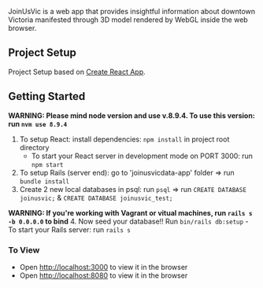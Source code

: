 JoinUsVic is a web app that provides insightful information about downtown Victoria manifested through 3D model rendered by WebGL inside the web browser.

## Project Setup

Project Setup based on [Create React App](https://github.com/facebook/create-react-app).

## Getting Started

**WARNING: Please mind node version and use v.8.9.4. To use this version: run `nvm use 8.9.4`**

1. To setup React: install dependencies: `npm install` in project root directory
    - To start your React server in development mode on PORT 3000: run `npm start`
2. To setup Rails (server end): go to 'joinusvicdata-app' folder => run `bundle install`
3. Create 2 new local databases in psql: run `psql` => run `CREATE DATABASE joinusvic;` & `CREATE DATABASE joinusvic_test;`

**WARNING: If you're working with Vagrant or vitual machines, run `rails s -b 0.0.0.0` to bind**
4. Now seed your database!! Run `bin/rails db:setup`
    - To start your Rails server: run `rails s`

### To View
  * Open [http://localhost:3000](http://localhost:3000) to view it in the browser
  * Open [http://localhost:8080](http://localhost:8080) to view it in the browser

